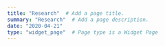 ```yaml
---
title: "Research"  # Add a page title.
summary: "Research"  # Add a page description.
date: "2020-04-21" 
type: "widget_page"  # Page type is a Widget Page
---
```

